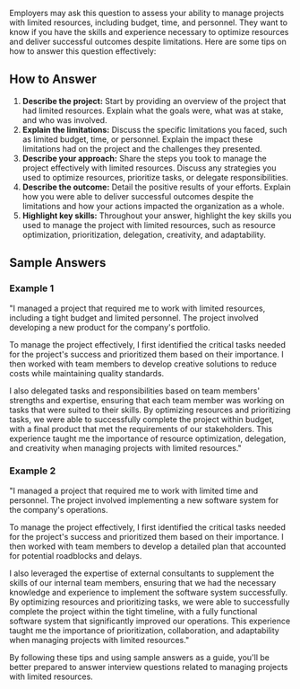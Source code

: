 
Employers may ask this question to assess your ability to manage projects with limited resources, including budget, time, and personnel. They want to know if you have the skills and experience necessary to optimize resources and deliver successful outcomes despite limitations. Here are some tips on how to answer this question effectively:

How to Answer
-------------

1. **Describe the project:** Start by providing an overview of the project that had limited resources. Explain what the goals were, what was at stake, and who was involved.
2. **Explain the limitations:** Discuss the specific limitations you faced, such as limited budget, time, or personnel. Explain the impact these limitations had on the project and the challenges they presented.
3. **Describe your approach:** Share the steps you took to manage the project effectively with limited resources. Discuss any strategies you used to optimize resources, prioritize tasks, or delegate responsibilities.
4. **Describe the outcome:** Detail the positive results of your efforts. Explain how you were able to deliver successful outcomes despite the limitations and how your actions impacted the organization as a whole.
5. **Highlight key skills:** Throughout your answer, highlight the key skills you used to manage the project with limited resources, such as resource optimization, prioritization, delegation, creativity, and adaptability.

Sample Answers
--------------

### Example 1

"I managed a project that required me to work with limited resources, including a tight budget and limited personnel. The project involved developing a new product for the company's portfolio.

To manage the project effectively, I first identified the critical tasks needed for the project's success and prioritized them based on their importance. I then worked with team members to develop creative solutions to reduce costs while maintaining quality standards.

I also delegated tasks and responsibilities based on team members' strengths and expertise, ensuring that each team member was working on tasks that were suited to their skills. By optimizing resources and prioritizing tasks, we were able to successfully complete the project within budget, with a final product that met the requirements of our stakeholders. This experience taught me the importance of resource optimization, delegation, and creativity when managing projects with limited resources."

### Example 2

"I managed a project that required me to work with limited time and personnel. The project involved implementing a new software system for the company's operations.

To manage the project effectively, I first identified the critical tasks needed for the project's success and prioritized them based on their importance. I then worked with team members to develop a detailed plan that accounted for potential roadblocks and delays.

I also leveraged the expertise of external consultants to supplement the skills of our internal team members, ensuring that we had the necessary knowledge and experience to implement the software system successfully. By optimizing resources and prioritizing tasks, we were able to successfully complete the project within the tight timeline, with a fully functional software system that significantly improved our operations. This experience taught me the importance of prioritization, collaboration, and adaptability when managing projects with limited resources."

By following these tips and using sample answers as a guide, you'll be better prepared to answer interview questions related to managing projects with limited resources.
